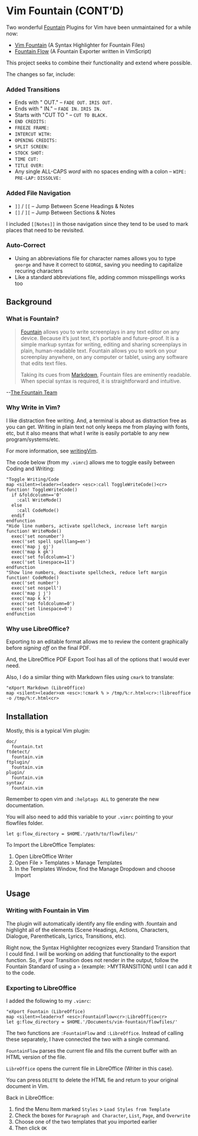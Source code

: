 # Vim Fountain (CONT’D)

Two wonderful [Fountain](https://fountain.io) Plugins for Vim have been unmaintained for a while now:
* [Vim Fountain](https://github.com/vim-scripts/fountain.vim)
  (A Syntax Highlighter for Fountain Files)
* [Fountain Flow](https://github.com/vim-scripts/fountainflow.vim)
  (A Fountain Exporter written in VimScript)

This project seeks to combine their functionality and extend where possible.

The changes so far, include:

### Added Transitions

* Ends with " OUT." – `FADE OUT.` `IRIS OUT.`
* Ends with " IN." – `FADE IN.` `IRIS IN.`
* Starts with "CUT TO " – `CUT TO BLACK.`
* `END CREDITS:`
* `FREEZE FRAME:`
* `INTERCUT WITH:`
* `OPENING CREDITS:`
* `SPLIT SCREEN:`
* `STOCK SHOT:`
* `TIME CUT:`
* `TITLE OVER:`
* Any single ALL-CAPS _word_ with no spaces ending with a colon – `WIPE:` `PRE-LAP:` `DISSOLVE:`

### Added File Navigation

* `]]` / `[[` – Jump Between Scene Headings & Notes
* `[]` / `][` – Jump Between Sections & Notes

I included `[[Notes]]` in those navigation since they tend to be used to mark places that need to be revisited.

### Auto-Correct

* Using an abbreviations file for character names allows you to type `george` and have it correct to `GEORGE`, saving you needing to capitalize recuring characters
* Like a standard abbreviations file, adding common misspellings works too

## Background

### What is Fountain?

> [Fountain](https://fountain.io/) allows you to write screenplays in any text editor on any device. Because it’s just text, it’s portable and future-proof. It is a simple markup syntax for writing, editing and sharing screenplays in plain, human-readable text. Fountain allows you to work on your screenplay anywhere, on any computer or tablet, using any software that edits text files.
> 
> Taking its cues from [Markdown](https://en.wikipedia.org/wiki/Markdown), Fountain files are eminently readable. When special syntax is required, it is straightforward and intuitive.

--[The Fountain Team](https://fountain.io/)

### Why Write in Vim?

I like distraction free writing. And, a terminal is about as distraction free as you can get. Writing in plain text not only keeps me from playing with fonts, etc, but it also means that what I write is easily portable to any new program/systems/etc.

For more information, see [writingVim](https://github.com/phantomdiorama/writingvim).

The code below (from my `.vimrc`) allows me to toggle easily between Coding and Writing:

~~~vimrc
"Toggle Writing/Code
map <silent><leader><leader> <esc>:call ToggleWriteCode()<cr>
function! ToggleWriteCode()
  if &foldcolumn=='0'
    :call WriteMode()
  else
    :call CodeMode()
  endif
endfunction
"Hide line numbers, activate spellcheck, increase left margin
function! WriteMode()
  exec('set nonumber')
  exec('set spell spelllang=en')
  exec('map j gj') 
  exec('map k gk')
  exec('set foldcolumn=1')
  exec('set linespace=11')
endfunction
"Show line numbers, deactivate spellcheck, reduce left margin
function! CodeMode()
  exec('set number')
  exec('set nospell')
  exec('map j j') 
  exec('map k k')
  exec('set foldcolumn=0')
  exec('set linespace=0')
endfunction
~~~

### Why use LibreOffice?

Exporting to an editable format allows me to review the content graphically before _signing off_ on the final PDF.

And, the LibreOffice PDF Export Tool has all of the options that I would ever need.

Also, I do a similar thing with Markdown files using `cmark` to translate:

~~~vimrc
"eXport Markdown (LibreOffice)
map <silent><leader>xm <esc>:!cmark % > /tmp/%:r.html<cr>:!libreoffice -o /tmp/%:r.html<cr>
~~~

## Installation

Mostly, this is a typical Vim plugin:

~~~
doc/
  fountain.txt
ftdetect/
  fountain.vim
ftplugin/
  fountain.vim
plugin/
  fountain.vim
syntax/
  fountain.vim
~~~

Remember to open vim and `:helptags ALL` to generate the new documentation.

You will also need to add this variable to your `.vimrc` pointing to your flowfiles folder.

~~~vimrc
let g:flow_directory = $HOME.'/path/to/flowfiles/'
~~~

To Import the LibreOffice Templates:

1. Open LibreOffice Writer
2. Open File > Templates > Manage Templates
3. In the Templates Window, find the Manage Dropdown and choose Import

## Usage

### Writing with Fountain in Vim

The plugin will automatically identify any file ending with .fountain and highlight all of the elements (Scene Headings, Actions, Characters, Dialogue, Parentheticals, Lyrics, Transitions, etc).

Right now, the Syntax Highlighter recognizes every Standard Transition that I could find. I will be working on adding that functionality to the export function. So, if your Transition does not render in the output, follow the Fountain Standard of using a `>` (example: >MYTRANSITION) until I can add it to the code.

### Exporting to LibreOffice

I added the following to my `.vimrc`:

~~~vimrc
"eXport Fountain (LibreOffice)
map <silent><leader>xf <esc>:FountainFlow<cr>:LibreOffice<cr>
let g:flow_directory = $HOME.'/Documents/vim-fountain/flowfiles/'
~~~

The two functions are `:FountainFlow` and `:LibreOffice`. Instead of calling these separately, I have connected the two with a single command.

`FountainFlow` parses the current file and fills the current buffer with an HTML version of the file.

`LibreOffice` opens the current file in LibreOffice (Writer in this case).

You can press `DELETE` to delete the HTML fie and return to your original document in Vim.

Back in LibreOffice:

1. find the Menu Item marked `Styles` > `Load Styles from Template`
1. Check the boxes for `Paragraph and Character`, `List`, `Page`, and `Overwrite`
1. Choose one of the two templates that you imported earlier
1. Then click `OK`


